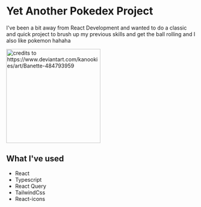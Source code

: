 # Yet Another Pokedex Project

I've been a bit away from React Development and wanted to do a classic and quick project to brush up my previous skills and get the ball rolling and I also like pokemon hahaha

<img src="https://th.bing.com/th/id/R.aaf14e81779cabd54dda738f463939ae?rik=uSnw1gdSySuzgA&pid=ImgRaw&r=0" alt="credits to https://www.deviantart.com/kanookies/art/Banette-484793959" width="250" />

## What I've used

- React
- Typescript
- React Query
- TailwindCss
- React-icons
